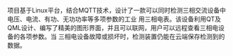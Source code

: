 项目基于Linux平台，结合MQTT技术，设计了一款可以同时检测三相交流设备中电压、电流、有功、无功功率等多项参数的工业 用三相电表。该设备利用QT及QML设计、编写了精美的图形界面，并且可以联网，用户可以远程查看三相电设备的各项参数。当 三相电设备故障或损坏时，检测装置仍能在云端保存检测到的数据。
